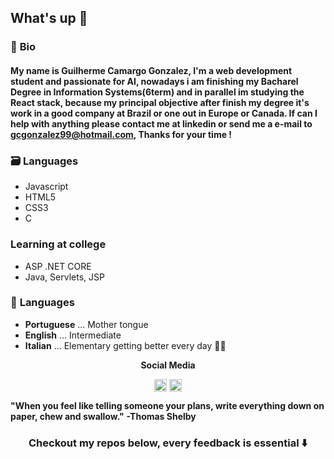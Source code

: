## What's up 👋

### :pencil: **Bio**
#### My name is **Guilherme Camargo Gonzalez**, I'm a web development student and passionate for AI, nowadays i am finishing my Bacharel Degree in Information Systems(6term) and in parallel im studying the React stack, because my principal objective after finish my degree it's work in a good company at Brazil or one out in Europe or Canada. If can I help with anything please contact me at linkedin or send me a e-mail to gcgonzalez99@hotmail.com, Thanks for your time !  

### :card_file_box: **Languages**
- Javascript
- HTML5
- CSS3
- C
### **Learning at college**
- ASP .NET CORE
- Java, Servlets, JSP

### :speech_balloon: **Languages**
  - **Portuguese** ... Mother tongue
  - **English** ... Intermediate
  - **Italian** ... Elementary getting better every day :rocket::rocket:
 

<p align="center"><b>Social Media</b></p>
<p align="center"  width="50" display="flex" flex-direction="row" align-items="center" justify-content="space-between">
<a href="https://www.linkedin.com/in/guilherme-c-gonzalez-342bb4158/" target="blank"><img align="center" src="https://cdn.jsdelivr.net/npm/simple-icons@3.0.1/icons/linkedin.svg" alt="Guilherme linkedin link" height="20" width="20" /></a>
<a href="https://www.instagram.com/guih_cg/" target="blank"><img align="center" src="https://cdn.jsdelivr.net/npm/simple-icons@3.0.1/icons/instagram.svg" alt="Guilherme instagram link" height="20" width="20" /></a>
</p>



**"When you feel like telling someone your plans, write everything down on paper, chew and swallow."**
                                                                                    **-Thomas Shelby**
**<h3 align="center">Checkout my repos below, every feedback is essential :arrow_down:</h3>**
